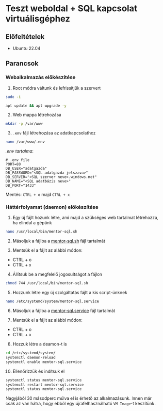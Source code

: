 # Teszt weboldal + SQL kapcsolat virtuálisgéphez

## Előfeltételek

- Ubuntu 22.04

## Parancsok

### Webalkalmazás előkészítése

1. Root módra váltunk és lefrissítjük a szervert

```bash
sudo -i
```

```bash
apt update && apt upgrade -y
```


2. Web mappa létrehozása

```bash
mkdir -p /var/www
```

3. `.env` fájl létrehozása az adatkapcsolathoz

```bash
nano /var/www/.env
```

_.env tartalma_:

```.env
# .env file
PORT=80
DB_USER="adatgazda"
DB_PASSWORD="<SQL adatgazda jelszava>"
DB_SERVER="<SQL szerver neve>.windows.net"
DB_NAME="<SQL adatbázis neve>"
DB_PORT="1433"
```

Mentés: `CTRL + o` majd `CTRL + x`


### Háttérfolyamat (daemon) előkészítése

1. Egy új fájlt hozunk létre, ami majd a szükséges web tartalmat létrehozza, ha elindul a gépünk

```bash
nano /usr/local/bin/mentor-sql.sh
```

2. Másoljuk a fájlba a [mentor-sql.sh](mentor-sql.sh) fájl tartalmát

3. Mentsük el a fájlt az alábbi módon:

- CTRL + o
- CTRL + x

4. Állítsuk be a megfelelő jogosultságot a fájlon

```bash
chmod 744 /usr/local/bin/mentor-sql.sh
```

5. Hozzunk létre egy új szolgáltatás fájlt a kis script-ünknek

```bash
nano /etc/systemd/system/mentor-sql.service
```

6. Másoljuk a fájlba a [mentor-sql.service](mentor-sql.service) fájl tartalmát

7. Mentsük el a fájlt az alábbi módon:

- CTRL + o
- CTRL + x

8. Hozzuk létre a deamon-t is

```bash
cd /etc/systemd/system/
systemctl daemon-reload
systemctl enable mentor-sql.service
```

10. Ellenőrizzük és indítsuk el

```bash
systemctl status mentor-sql.service
systemctl restart mentor-sql.service
systemctl status mentor-sql.service
```



Nagyjából 30 másodperc múlva el is érhető az alkalmazásunk.
Innen már csak az van hátra, hogy ebből egy újrafelhasználható `VM Image`-t készítünk.